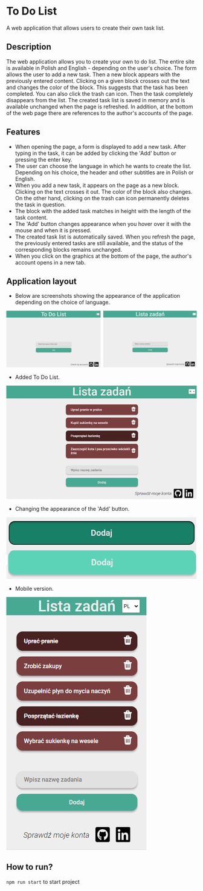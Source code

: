 # To Do List

A web application that allows users to create their own task list.

## Description

The web application allows you to create your own to do list. The entire site is available in Polish and English - depending on the user's choice. The form allows the user to add a new task. Then a new block appears with the previously entered content. Clicking on a given block crosses out the text and changes the color of the block. This suggests that the task has been completed. You can also click the trash can icon. Then the task completely disappears from the list.
The created task list is saved in memory and is available unchanged when the page is refreshed.
In addition, at the bottom of the web page there are references to the author's accounts of the page.

## Features

* When opening the page, a form is displayed to add a new task. After typing in the task, it can be added by clicking the 'Add' button or pressing the enter key.
* The user can choose the language in which he wants to create the list. Depending on his choice, the header and other subtitles are in Polish or English.
* When you add a new task, it appears on the page as a new block. Clicking on the text crosses it out.  The color of the block also changes. On the other hand, clicking on the trash can icon permanently deletes the task in question.
* The block with the added task matches in height with the length of the task content.
* The 'Add' button changes appearance when you hover over it with the mouse and when it is pressed.
* The created task list is automatically saved. When you refresh the page, the previously entered tasks are still available, and the status of the corresponding blocks remains unchanged.
* When you click on the graphics at the bottom of the page, the author's account opens in a new tab.

## Application layout

* Below are screenshots showing the appearance of the application depending on the choice of language.

<img src="./images/start.png"/>

* Added To Do List.

<img src="./images/list.png"/>

* Changing the appearance of the 'Add' button.

<img src="./images/button.png"/>

* Mobile version. 

<img src="./images/mobile.png"/>

## How to run?

`npm run start` to start project 

